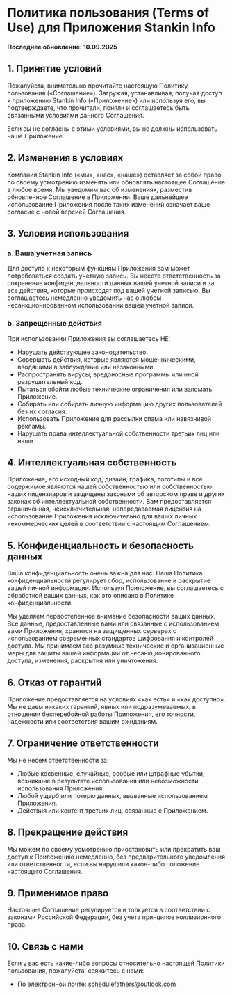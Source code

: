 # Политика пользования (Terms of Use) для Приложения Stankin Info

**Последнее обновление: 10.09.2025**

## 1. Принятие условий

Пожалуйста, внимательно прочитайте настоящую Политику пользования («Соглашение»). Загружая, устанавливая, получая доступ к приложению Stankin Info («Приложение») или используя его, вы подтверждаете, что прочитали, поняли и соглашаетесь быть связанными условиями данного Соглашения.

Если вы не согласны с этими условиями, вы не должны использовать наше Приложение.

## 2. Изменения в условиях

Компания Stankin Info («мы», «нас», «наше») оставляет за собой право по своему усмотрению изменять или обновлять настоящее Соглашение в любое время. Мы уведомим вас об изменениях, разместив обновленное Соглашение в Приложении. Ваше дальнейшее использование Приложения после таких изменений означает ваше согласие с новой версией Соглашения.

## 3. Условия использования

### a. Ваша учетная запись
Для доступа к некоторым функциям Приложения вам может потребоваться создать учетную запись. Вы несете ответственность за сохранение конфиденциальности данных вашей учетной записи и за все действия, которые происходят под вашей учетной записью. Вы соглашаетесь немедленно уведомить нас о любом несанкционированном использовании вашей учетной записи.

### b. Запрещенные действия
При использовании Приложения вы соглашаетесь НЕ:

*   Нарушать действующее законодательство.
*   Совершать действия, которые являются мошенническими, вводящими в заблуждение или незаконными.
*   Распространять вирусы, вредоносные программы или иной разрушительный код.
*   Пытаться обойти любые технические ограничения или взломать Приложение.
*   Собирать или собирать личную информацию других пользователей без их согласия.
*   Использовать Приложение для рассылки спама или навязчивой рекламы.
*   Нарушать права интеллектуальной собственности третьих лиц или наши.

## 4. Интеллектуальная собственность

Приложение, его исходный код, дизайн, графика, логотипы и все содержимое являются нашей собственностью или собственностью наших лицензиаров и защищены законами об авторском праве и других законах об интеллектуальной собственности. Вам предоставляется ограниченная, неисключительная, непередаваемая лицензия на использование Приложения исключительно для ваших личных некоммерческих целей в соответствии с настоящим Соглашением.

## 5. Конфиденциальность и безопасность данных

Ваша конфиденциальность очень важна для нас. Наша Политика конфиденциальности регулирует сбор, использование и раскрытие вашей личной информации. Используя Приложение, вы соглашаетесь с обработкой ваших данных, как это описано в Политике конфиденциальности.

Мы уделяем первостепенное внимание безопасности ваших данных. Все данные, предоставленные вами или связанные с использованием вами Приложения, хранятся на защищенных серверах с использованием современных стандартов шифрования и контролей доступа. Мы принимаем все разумные технические и организационные меры для защиты вашей информации от несанкционированного доступа, изменения, раскрытия или уничтожения.

## 6. Отказ от гарантий

Приложение предоставляется на условиях «как есть» и «как доступно». Мы не даем никаких гарантий, явных или подразумеваемых, в отношении бесперебойной работы Приложения, его точности, надежности или соответствия вашим ожиданиям.

## 7. Ограничение ответственности

Мы не несем ответственности за:

*   Любые косвенные, случайные, особые или штрафные убытки, возникшие в результате использования или невозможности использования Приложения.
*   Любой ущерб или потерю данных, вызванные использованием Приложения.
*   Действия или контент третьих лиц, связанные с Приложением.

## 8. Прекращение действия

Мы можем по своему усмотрению приостановить или прекратить ваш доступ к Приложению немедленно, без предварительного уведомления или ответственности, если вы нарушили какое-либо положение настоящего Соглашения.

## 9. Применимое право

Настоящее Соглашение регулируется и толкуется в соответствии с законами Российской Федерации, без учета принципов коллизионного права.

## 10. Связь с нами

Если у вас есть какие-либо вопросы относительно настоящей Политики пользования, пожалуйста, свяжитесь с нами:

*   По электронной почте: schedulefathers@outlook.com


